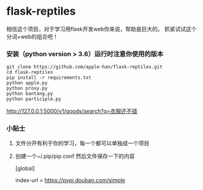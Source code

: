 # flask-reptiles
相信这个项目，对于学习用flask开发web你来说，帮助是巨大的。
抓紧试试这个分词+web的组合吧！
### 安装（python version > 3.6）运行时注意你使用的版本
    git clone https://github.com/apple-han/flask-reptiles.git
    cd flask-reptiles
    pip install -r requirements.txt 
    python apple.py
    python proxy.py
    python bantang.py
    python participle.py
  http://127.0.0.1:5000/v1/goods/search?q=衣服还不错
### 小贴士
1. 文件分开有利于你的学习，每一个都可以单独成一个项目
2. 创建一个~/.pip/pip.conf 然后文件保存一下的内容

   [global]
   
   index-url = https://pypi.douban.com/simple
